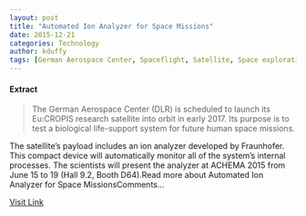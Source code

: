 ```yaml
---
layout: post
title: "Automated Ion Analyzer for Space Missions"
date: 2015-12-21
categories: Technology
author: kduffy
tags: [German Aerospace Center, Spaceflight, Satellite, Space exploration, Capillary electrophoresis, Analytical chemistry, Technology, Outer space, Spaceflight technologies, Aerospace engineering, Flight, Astronautics]
---
```





#### Extract
>The German Aerospace Center (DLR) is scheduled to launch its Eu:CROPIS research satellite into orbit in early 2017. Its purpose is to test a biological life-support system for future human space missions.

The satellite’s payload includes an ion analyzer developed by Fraunhofer. This compact device will automatically monitor all of the system’s internal processes. The scientists will present the analyzer at ACHEMA 2015 from June 15 to 19 (Hall 9.2, Booth D64).Read more about Automated Ion Analyzer for Space MissionsComments...



[Visit Link](http://www.pddnet.com/news/2015/06/automated-ion-analyzer-space-missions)


